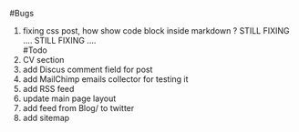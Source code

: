 #Bugs
1) fixing css post, how show code block inside markdown ?
STILL FIXING ....   STILL FIXING ....   
#Todo
1) CV section
2) add Discus comment field for post
3) add MailChimp emails collector for testing it
4) add RSS feed
5) update main page layout
6) add feed from Blog/ to twitter
7) add sitemap
